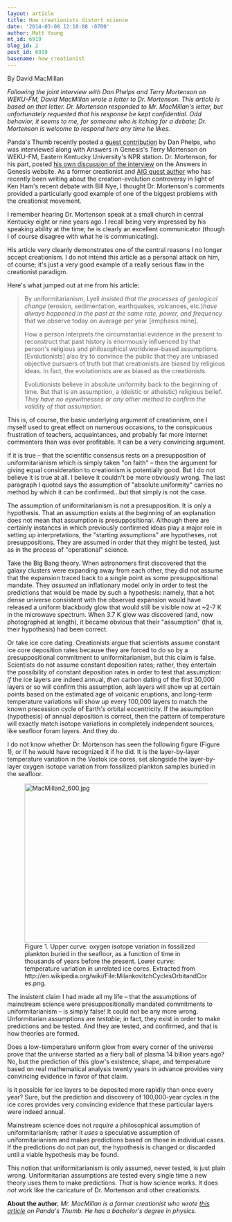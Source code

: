 ```yaml
---
layout: article
title: How creationists distort science
date: '2014-03-08 12:18:08 -0700'
author: Matt Young
mt_id: 6919
blog_id: 2
post_id: 6919
basename: how_creationist
---
```

By David MacMillan 

_Following the joint interview with Dan Phelps and Terry Mortenson on WEKU-FM, David MacMillan wrote a letter to Dr. Mortenson. This article is based on that letter. Dr. Mortenson responded to Mr. MacMillan's letter, but unfortunately requested that his response be kept confidential. Odd behavior, it seems to me, for someone who is itching for a debate; Dr. Mortenson is welcome to respond here any time he likes._

Panda's Thumb recently posted a [guest contribution](http://pandasthumb.org/archives/2014/02/on-the-radio-wi.html) by Dan Phelps, who was interviewed along with Answers in Genesis's Terry Mortenson on WEKU-FM, Eastern Kentucky University's NPR station. Dr. Mortenson, for his part, posted [his own discussion of the interview](http://www.answersingenesis.org/articles/2014/02/22/afraid-to-debate) on the Answers in Genesis website. As a former creationist and [AIG guest author](http://www.answersingenesis.org/articles/2007/06/25/evolution-is-now-an-excuse) who has recently been writing about the creation-evolution controversy in light of Ken Ham's recent debate with Bill Nye, I thought Dr. Mortenson's comments provided a particularly good example of one of the biggest problems with the creationist movement.

I remember hearing Dr. Mortenson speak at a small church in central Kentucky eight or nine years ago. I recall being very impressed by his speaking ability at the time; he is clearly an excellent communicator (though I of course disagree with what he is communicating).

His article very cleanly demonstrates one of the central reasons I no longer accept creationism. I do not intend this article as a personal attack on him, of course; it's just a very good example of a really serious flaw in the creationist paradigm.

Here's what jumped out at me from his article:

> By uniformitarianism, Lyell _insisted that the processes of geological change_ (erosion, sedimentation, earthquakes, volcanoes, etc.)_have always happened in the past at the same rate, power, and frequency_ that we observe today on average per year \[emphasis mine\].
> 
> How a person interprets the circumstantial evidence in the present to reconstruct that past history is enormously influenced by that person's religious and philosophical worldview-based assumptions. \[Evolutionists\] also try to convince the public that they are unbiased objective pursuers of truth but that creationists are biased by religious ideas. In fact, the evolutionists are as biased as the creationists.
> 
> Evolutionists believe in absolute uniformity back to the beginning of time. But that is an assumption, a (deistic or atheistic) religious belief. _They have no eyewitnesses or any other method to confirm the validity of that assumption._ 

This is, of course, the basic underlying argument of creationism, one I myself used to great effect on numerous occasions, to the conspicuous frustration of teachers, acquaintances, and probably far more Internet commenters than was ever profitable. It can be a very convincing argument.

If it is true &ndash; that the scientific consensus rests on a presupposition of uniformitarianism which is simply taken "on faith" &ndash;  then the argument for giving equal consideration to creationism is potentially good. But I do not believe it is true at all. I believe it couldn't be more obviously wrong. The last paragraph I quoted says the assumption of "absolute uniformity" carries no method by which it can be confirmed...but that simply is not the case.

The assumption of uniformitarianism is not a presupposition. It is only a hypothesis. That an assumption exists at the beginning of an explanation does not mean that assumption is presuppositional. Although there are certainly instances in which previously confirmed ideas play a major role in setting up interpretations, the "starting assumptions" are hypotheses, not presuppositions. They are assumed in order that they might be tested, just as in the process of "operational" science.

Take the Big Bang theory. When astronomers first discovered  that the galaxy clusters were expanding away from each other, they did not assume that the expansion traced back to a single point as some presuppositional mandate. They _assumed_ an inflationary model only in order to test the predictions that would be made by such a hypothesis: namely, that a hot dense universe consistent with the observed expansion would have released a uniform blackbody glow that would still be visible now at ~2-7&nbsp;K in the microwave spectrum. When 3.7&nbsp;K glow was discovered (and, now photographed at length), it became obvious that their "assumption" (that is, their hypothesis) had been correct.

Or take ice core dating. Creationists argue that scientists assume constant ice core deposition rates because they are forced to do so by a presuppositional commitment to uniformitarianism, but this claim is false. Scientists do not assume constant deposition rates; rather, they entertain the possibility of constant deposition rates in order to test that assumption: _if_ the ice layers are indeed annual, _then_ carbon dating of the first 30,000 layers or so will confirm this assumption, ash layers will show up at certain points based on the estimated age of volcanic eruptions, and long-term temperature variations will show up every 100,000 layers to match the known precession cycle of Earth's orbital eccentricity. If the assumption (hypothesis) of annual deposition is correct, then the pattern of temperature will exactly match isotope variations in completely independent sources, like seafloor foram layers. And they do.

I do not know whether Dr. Mortenson has seen the following figure (Figure 1), or if he would have recognized it if he did. It is the layer-by-layer temperature variation in the Vostok ice cores, set alongside the layer-by-layer oxygen isotope variation from fossilized plankton samples buried in the seafloor.

<figure>
<img src="{{ site.baseurl }}/uploads/2014/MacMillan2_600.jpg" alt="MacMillan2_600.jpg" width="600" height="368" />
<figcaption markdown="span">
Figure 1. Upper curve: oxygen isotope variation in fossilized plankton buried in the seafloor, as a function of time in thousands of years before the present. Lower curve: temperature variation in unrelated ice cores. Extracted from  http://en.wikipedia.org/wiki/File:MilankovitchCyclesOrbitandCores.png.

</figcaption>
</figure>

The insistent claim I had made all my life &ndash; that the assumptions of mainstream science were presuppositionally mandated commitments to uniformitarianism &ndash; is simply false! It could not be any more wrong. Unformitarian assumptions are _testable_; in fact, they exist in order to make predictions and be tested. And they are tested, and confirmed, and that is how theories are formed.

Does a low-temperature uniform glow from every corner of the universe prove that the universe started as a fiery ball of plasma 14 billion years ago? No, but the prediction of this glow's existence, shape, and temperature based on real mathematical analysis twenty years in advance provides very convincing evidence in favor of that claim.

Is it possible for ice layers to be deposited more rapidly than once every year? Sure, but the prediction and discovery of 100,000-year cycles in the ice cores provides very convincing evidence that these particular layers were indeed annual.

Mainstream science does not _require_ a philosophical assumption of uniformitarianism; rather it _uses_ a speculative assumption of uniformitarianism and makes predictions based on those in individual cases. If the predictions do not pan out, the hypothesis is changed or discarded until a viable hypothesis may be found.

This notion that uniformitarianism is only assumed, never tested, is just plain wrong. Uniformitarian assumptions are tested every single time a new theory uses them to make predictions. _That_ is how science works. It does _not_ work like the caricature of Dr. Mortenson and other creationists.

**About the author.** _Mr. MacMillan is a former creationist who wrote [this article](http://pandasthumb.org/archives/2014/01/former-creation.html) on Panda's Thumb. He has a bachelor's degree in physics._
